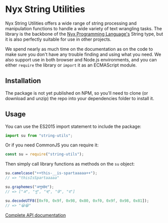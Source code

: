 # Nyx String Utilities

Nyx String Utilities offers a wide range of string processing and manipulation functions to handle a wide variety of text wrangling tasks. The library is the backbone of the [Nyx Programming Language's](https://github.com/NyxLang/nyx) String type, but it is also perfectly suitable for use in other projects.

We spend nearly as much time on the documentation as on the code to make sure you don't have any trouble finding and using what you need. We also support use in both browser and Node.js environments, and you can either `require` the library or `import` it as an ECMAScript module.

## Installation

The package is not yet published on NPM, so you'll need to clone (or download and unzip) the repo into your dependencies folder to install it.

## Usage

You can use the ES2015 import statement to include the package:

```js
import su from "string-utils";
```

Or if you need CommonJS you can require it:

```js
const su = require("string-utils");
```

Then simply call library functions as methods on the `su` object:

```js
su.camelcase("++this-__is-spartaaaaa++");
// => "thisIsSpartaaaaa"

su.graphemes("अनुच्छेद");
// => ["अ", "नु", "च्", "छे", "द"]

su.decodeUTF8([0xf0, 0x9f, 0x98, 0x80, 0xf0, 0x9f, 0x98, 0x81]);
// => "😀😁"
```

[Complete API documentation](https://nyxlang.github.io/string-utils/)
